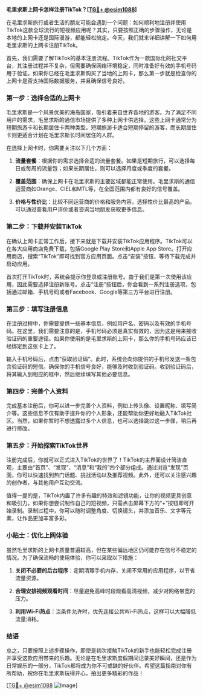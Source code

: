 **毛里求斯上网卡怎样注册TikTok？[[TG💪+ @esim1088](https://t.me/s/esim1088)]**

在毛里求斯旅行或者生活的朋友可能会遇到一个问题：如何顺利地注册并使用TikTok这款全球流行的短视频应用呢？其实，只要按照正确的步骤操作，无论是本地的上网卡还是国际漫游，都能轻松搞定。今天，我们就来详细讲解一下如何用毛里求斯的上网卡注册TikTok。

首先，我们需要了解TikTok的基本注册流程。TikTok作为一款国际化的社交平台，其注册过程并不复杂，但需要确保网络环境稳定，同时准备好有效的手机号码用于验证。如果你已经在毛里求斯购买了当地的上网卡，那么第一步就是检查你的上网卡是否支持国际数据服务，并且确保信号良好。

### **第一步：选择合适的上网卡**

毛里求斯是一个风景优美的海岛国家，吸引着来自世界各地的游客。为了满足不同用户的需求，毛里求斯的通信市场提供了多种上网卡供选择。这些上网卡通常分为短期旅游卡和长期居住卡两种类型。短期旅游卡适合短期停留的游客，而长期居住卡则更适合计划在毛里求斯长时间居住的人群。

在选择上网卡时，你需要关注以下几个方面：

1. **流量套餐**：根据你的需求选择合适的流量套餐。如果是短期旅行，可以选择每日或每周的流量包；如果长期居住，则可以选择月度或季度的套餐。
   
2. **覆盖范围**：确保上网卡在毛里求斯的主要区域都能正常使用。毛里求斯的通信运营商如Orange、CIEL和MTL等，在全国范围内都有良好的信号覆盖。

3. **价格与性价比**：比较不同运营商的价格和服务内容，选择性价比最高的产品。可以通过查看用户评价或者咨询当地朋友获取更多信息。

### **第二步：下载并安装TikTok**

在确认上网卡正常工作后，接下来就是下载并安装TikTok应用程序。TikTok可以在各大应用商店免费下载，包括Google Play Store和Apple App Store。打开应用商店，搜索“TikTok”即可找到官方应用页面。点击“安装”按钮，等待下载完成并启动应用。

首次打开TikTok时，系统会提示你登录或注册账号。由于我们是第一次使用该应用，因此需要选择注册新账号。点击“注册”按钮后，你会看到一系列注册选项，包括通过邮箱、手机号码或者Facebook、Google等第三方平台进行注册。

### **第三步：填写注册信息**

在注册过程中，你需要提供一些基本信息，例如用户名、密码以及有效的手机号码。在这里，我们需要注意的是，手机号码必须是真实有效的，因为这是用来接收验证码的重要途径。如果你使用的是毛里求斯的上网卡，那么你的手机号码应该已经绑定到这张卡上了。

输入手机号码后，点击“获取验证码”。此时，系统会向你提供的手机号发送一条包含验证码的短信。确保你的手机信号良好，能够及时收到验证码。收到验证码后，将其输入到相应的框中，然后继续填写其他必要信息。

### **第四步：完善个人资料**

完成基本注册后，你可以进一步完善个人资料，例如上传头像、设置昵称、填写简介等。这些信息不仅有助于提升你的个人形象，还能帮助你更好地融入TikTok社区。当然，如果你暂时不想透露过多个人信息，也可以选择跳过这一步骤，稍后再进行修改。

### **第五步：开始探索TikTok世界**

注册完成后，你就可以正式进入TikTok的世界了！TikTok的主界面设计简洁直观，主要由“首页”、“发现”、“消息”和“我的”四个部分组成。通过浏览“发现”页面，你可以快速找到热门话题、挑战活动以及推荐视频。此外，还可以关注感兴趣的创作者，与其他用户互动交流。

值得一提的是，TikTok内置了许多有趣的特效和滤镜功能，让你的视频更具创意和吸引力。如果你想尝试制作自己的短视频，只需点击屏幕下方的“+”按钮即可开始录制。录制过程中，你可以随时调整角度、切换镜头，并添加音乐、文字等元素，让作品更加丰富多彩。

### **小贴士：优化上网体验**

虽然毛里求斯的上网卡质量普遍较高，但在某些偏远地区仍可能存在信号不稳定的情况。为了确保流畅的使用体验，你可以采取以下措施：

1. **关闭不必要的后台程序**：定期清理手机内存，关闭不常用的应用程序，以节省流量资源。
   
2. **合理安排视频观看时间**：尽量避免高峰时段观看高清视频，减少对网络带宽的压力。

3. **利用Wi-Fi热点**：当条件允许时，优先连接公共Wi-Fi热点，这样可以大幅降低流量消耗。

### **结语**

总之，只要按照上述步骤操作，即使是初次接触TikTok的新手也能轻松完成注册并享受这款应用带来的乐趣。无论是在毛里求斯度假期间记录美好瞬间，还是作为日常娱乐的一部分，TikTok都将成为你不可或缺的好伙伴。希望这篇指南对你有所帮助，祝你在毛里求斯玩得开心，拍出更多精彩的作品！

[[TG💪+ @esim1088](https://t.me/s/esim1088) ![Image](https://i.postimg.cc/4NQfJmqS/Snipaste-2025-05-13-00-14-12.png)]